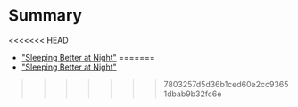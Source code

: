 # Summary

<<<<<<< HEAD
- ["Sleeping Better at Night"](./lessons/sleeping-better-at-night.md)
=======
- ["Sleeping Better at Night"]('/lessons/sleeping-better-at-night.md')
>>>>>>> 7803257d5d36b1ced60e2cc93651dbab9b32fc6e
